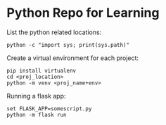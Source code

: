 # Python Repo for Learning

List the python related locations:
```
python -c "import sys; print(sys.path)"
```


Create a virtual environment for each project:
```
pip install virtualenv
cd <proj_location>
python -m venv <proj_name+env>
```

Running a flask app:
```
set FLASK_APP=somescript.py
python -m flask run
```
